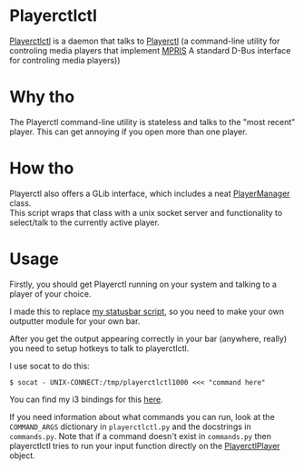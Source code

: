 # Playerctlctl
[Playerctlctl](https://github.com/udf/playerctlctl) is a daemon that talks to
[Playerctl](https://github.com/acrisci/playerctl) (a command-line utility
for controling media players that implement [MPRIS](http://specifications.freedesktop.org/mpris-spec/latest/)
A standard D-Bus interface for controling media players))


# Why tho
The Playerctl command-line utility is stateless and talks to the "most recent"
player. This can get annoying if you open more than one player.


# How tho
Playerctl also offers a GLib interface, which includes a neat
[PlayerManager](https://dubstepdish.com/playerctl/PlayerctlPlayerManager.html)
class.  
This script wraps that class with a unix socket server and functionality to
select/talk to the currently active player.


# Usage
Firstly, you should get Playerctl running on your system and talking to a
player of your choice.

I made this to replace [my statusbar script](https://github.com/udf/dotfiles-stow/blob/5444705006ee8d416e96038f0bc7d2d15fc75096/home/.config/polybar/music.py),
so you need to make your own outputter module for your own bar.

After you get the output appearing correctly
in your bar (anywhere, really) you need to setup hotkeys to talk to playerctlctl.

I use socat to do this:
```
$ socat - UNIX-CONNECT:/tmp/playerctlctl1000 <<< "command here"
```

You can find my i3 bindings for this [here](https://github.com/udf/dotfiles-stow/blob/36faeb6ef6239a784931e24871a08eae29021fc7/home/.config/i3/config_main#L50-L59).

If you need information about what commands you can run, look at the `COMMAND_ARGS`
dictionary in `playerctlctl.py` and the docstrings in `commands.py`. Note that if a command doesn't exist in `commands.py` then playerctlctl tries to run your input function
directly on the
[PlayerctlPlayer](https://dubstepdish.com/playerctl/PlayerctlPlayer.html) object.

